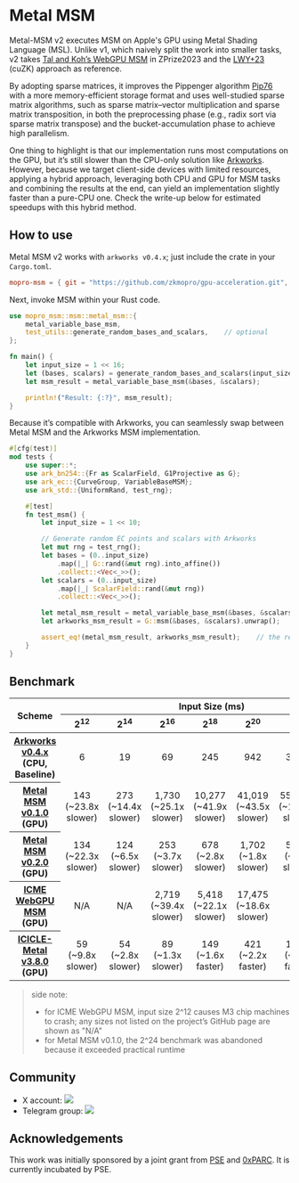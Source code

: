 # Metal MSM

Metal-MSM v2 executes MSM on Apple's GPU using Metal Shading Language (MSL). Unlike v1, which naively split the work into smaller tasks, v2 takes [Tal and Koh’s WebGPU MSM](https://github.com/z-prize/2023-entries/tree/main/prize-2-msm-wasm/webgpu-only/tal-derei-koh-wei-jie) in ZPrize2023 and the [LWY+23](https://eprint.iacr.org/2022/1321) (cuZK) approach as reference.

By adopting sparse matrices, it improves the Pippenger algorithm [Pip76](https://dl.acm.org/doi/10.1109/SFCS.1976.21) with a more memory-efficient storage format and uses well-studied sparse matrix algorithms, such as sparse matrix–vector multiplication and sparse matrix transposition, in both the preprocessing phase (e.g., radix sort via sparse matrix transpose) and the bucket-accumulation phase to achieve high parallelism.

One thing to highlight is that our implementation runs most computations on the GPU, but it’s still slower than the CPU-only solution like [Arkworks](https://github.com/arkworks-rs). However, because we target client-side devices with limited resources, applying a hybrid approach, leveraging both CPU and GPU for MSM tasks and combining the results at the end, can yield an implementation slightly faster than a pure-CPU one. Check the write-up below for estimated speedups with this hybrid method.

## How to use

Metal MSM v2 works with `arkworks v0.4.x`; just include the crate in your `Cargo.toml`.
```toml
mopro-msm = { git = "https://github.com/zkmopro/gpu-acceleration.git", tag = "v0.2.0" }
```

Next, invoke MSM within your Rust code.
```rust
use mopro_msm::msm::metal_msm::{
    metal_variable_base_msm,
    test_utils::generate_random_bases_and_scalars,    // optional
};

fn main() {
    let input_size = 1 << 16;
    let (bases, scalars) = generate_random_bases_and_scalars(input_size);
    let msm_result = metal_variable_base_msm(&bases, &scalars);

    println!("Result: {:?}", msm_result);
}
```

Because it’s compatible with Arkworks, you can seamlessly swap between Metal MSM and the Arkworks MSM implementation.
```rust
#[cfg(test)]
mod tests {
    use super::*;
    use ark_bn254::{Fr as ScalarField, G1Projective as G};
    use ark_ec::{CurveGroup, VariableBaseMSM};
    use ark_std::{UniformRand, test_rng};

    #[test]
    fn test_msm() {
        let input_size = 1 << 10;

        // Generate random EC points and scalars with Arkworks
        let mut rng = test_rng();
        let bases = (0..input_size)
            .map(|_| G::rand(&mut rng).into_affine())
            .collect::<Vec<_>>();
        let scalars = (0..input_size)
            .map(|_| ScalarField::rand(&mut rng))
            .collect::<Vec<_>>();

        let metal_msm_result = metal_variable_base_msm(&bases, &scalars).unwrap();
        let arkworks_msm_result = G::msm(&bases, &scalars).unwrap();

        assert_eq!(metal_msm_result, arkworks_msm_result);    // the result is the same
    }
}
```

## Benchmark

<table>
  <thead>
    <tr>
      <th rowspan="2" style="text-align:center">Scheme</th>
      <th colspan="7" style="text-align:center">Input Size (ms)</th>
    </tr>
    <tr>
      <th style="text-align:center">2<sup>12</sup></th>
      <th style="text-align:center">2<sup>14</sup></th>
      <th style="text-align:center">2<sup>16</sup></th>
      <th style="text-align:center">2<sup>18</sup></th>
      <th style="text-align:center">2<sup>20</sup></th>
      <th style="text-align:center">2<sup>22</sup></th>
      <th style="text-align:center">2<sup>24</sup></th>
    </tr>
  </thead>
  <tbody style="text-align:center">
    <tr>
      <th style="text-align:center"><a href="https://github.com/arkworks-rs">Arkworks v0.4.x</a><br>(CPU, Baseline)</br></th>
      <td>6</td>
      <td>19</td>
      <td>69</td>
      <td>245</td>
      <td>942</td>
      <td>3,319</td>
      <td>14,061</td>
    </tr>
    <tr>
      <th style="text-align:center"><a href="https://github.com/zkmopro/gpu-acceleration/tree/v0.1.0">Metal MSM v0.1.0</a><br>(GPU)</br></th>
      <td>143<br>(~23.8x slower)</br></td>
      <td>273<br>(~14.4x slower)</br></td>
      <td>1,730<br>(~25.1x slower)</br></td>
      <td>10,277<br>(~41.9x slower)</br></td>
      <td>41,019<br>(~43.5x slower)</br></td>
      <td>555,877<br>(~167.5x slower)</br></td>
      <td>N/A</td>
    </tr>
    <tr>
      <th style="text-align:center"><a href="https://github.com/zkmopro/gpu-acceleration/tree/v0.2.0">Metal MSM v0.2.0</a><br>(GPU)</br></th>
      <td>134<br>(~22.3x slower)</br></td>
      <td>124<br>(~6.5x slower)</br></td>
      <td>253<br>(~3.7x slower)</br></td>
      <td>678<br>(~2.8x slower)</br></td>
      <td>1,702<br>(~1.8x slower)</br></td>
      <td>5,390<br>(~1.6x slower)</br></td>
      <td>22,241<br>(~1.6x slower)</br></td>
    </tr>
    <tr>
      <th style="text-align:center"><a href="https://github.com/ICME-Lab/msm-webgpu">ICME WebGPU MSM</a><br>(GPU)</br></th>
      <td>N/A</td>
      <td>N/A</td>
      <td>2,719<br>(~39.4x slower)</br></td>
      <td>5,418<br>(~22.1x slower)</br></td>
      <td>17,475<br>(~18.6x slower)</br></td>
      <td>N/A</td>
      <td>N/A</td>
    </tr>
    <tr>
      <th style="text-align:center"><a href="https://github.com/moven0831/icicle/tree/bn254-metal-benchmark">ICICLE-Metal v3.8.0</a><br>(GPU)</br></th>
      <td>59<br>(~9.8x slower)</br></td>
      <td>54<br>(~2.8x slower)</br></td>
      <td>89<br>(~1.3x slower)</br></td>
      <td>149<br>(~1.6x faster)</br></td>
      <td>421<br>(~2.2x faster)</br></td>
      <td>1,288<br>(~2.6x faster)</br></td>
      <td>4,945<br>(~2.8x faster)</br></td>
    </tr>
  </tbody>
</table>


> side note:
> - for ICME WebGPU MSM, input size 2^12 causes M3 chip machines to crash; any sizes not listed on the project’s GitHub page are shown as "N/A"
> - for Metal MSM v0.1.0, the 2^24 benchmark was abandoned because it exceeded practical runtime

## Community

-   X account: <a href="https://twitter.com/zkmopro"><img src="https://img.shields.io/twitter/follow/zkmopro?style=flat-square&logo=x&label=zkmopro"></a>
-   Telegram group: <a href="https://t.me/zkmopro"><img src="https://img.shields.io/badge/telegram-@zkmopro-blue.svg?style=flat-square&logo=telegram"></a>

## Acknowledgements

This work was initially sponsored by a joint grant from [PSE](https://pse.dev/) and [0xPARC](https://0xparc.org/). It is currently incubated by PSE.
